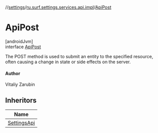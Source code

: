 //[settings](../../../index.md)/[ru.surf.settings.services.api.impl](../index.md)/[ApiPost](index.md)

# ApiPost

[androidJvm]\
interface [ApiPost](index.md)

The POST method is used to submit an entity to the specified resource, often causing a change in state or side effects on the server.

#### Author

Vitaliy Zarubin

## Inheritors

| Name |
|---|
| [SettingsApi](../../ru.surf.settings.services.api/-settings-api/index.md) |
